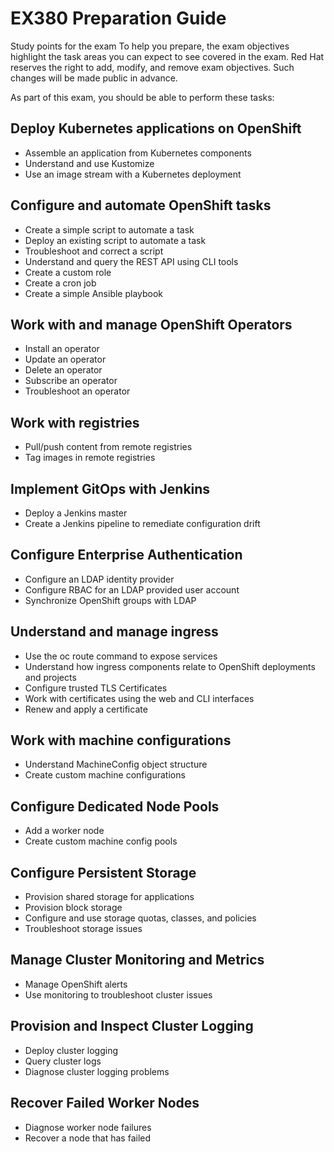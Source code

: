 # EX380 Preparation Guide 

Study points for the exam
To help you prepare, the exam objectives highlight the task areas you can expect to see covered in the exam. Red Hat reserves the right to add, modify, and remove exam objectives. Such changes will be made public in advance. 

As part of this exam, you should be able to perform these tasks:

## Deploy Kubernetes applications on OpenShift
- Assemble an application from Kubernetes components
- Understand and use Kustomize
- Use an image stream with a Kubernetes deployment

## Configure and automate OpenShift tasks
- Create a simple script to automate a task
- Deploy an existing script to automate a task
- Troubleshoot and correct a script
- Understand and query the REST API using CLI tools
- Create a custom role
- Create a cron job
- Create a simple Ansible playbook

## Work with and manage OpenShift Operators
- Install an operator
- Update an operator
- Delete an operator
- Subscribe an operator
- Troubleshoot an operator

## Work with registries
- Pull/push content from remote registries
- Tag images in remote registries

## Implement GitOps with Jenkins
- Deploy a Jenkins master
- Create a Jenkins pipeline to remediate configuration drift

## Configure Enterprise Authentication
- Configure an LDAP identity provider
- Configure RBAC for an LDAP provided user account
- Synchronize OpenShift groups with LDAP

## Understand and manage ingress
- Use the oc route command to expose services
- Understand how ingress components relate to OpenShift deployments and projects
- Configure trusted TLS Certificates
- Work with certificates using the web and CLI interfaces
- Renew and apply a certificate

## Work with machine configurations
- Understand MachineConfig object structure
- Create custom machine configurations

## Configure Dedicated Node Pools
- Add a worker node
- Create custom machine config pools

## Configure Persistent Storage
- Provision shared storage for applications
- Provision block storage
- Configure and use storage quotas, classes, and policies
- Troubleshoot storage issues

## Manage Cluster Monitoring and Metrics
- Manage OpenShift alerts
- Use monitoring to troubleshoot cluster issues

## Provision and Inspect Cluster Logging
- Deploy cluster logging
- Query cluster logs
- Diagnose cluster logging problems

## Recover Failed Worker Nodes
- Diagnose worker node failures
- Recover a node that has failed
